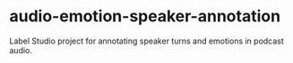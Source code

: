 # audio-emotion-speaker-annotation
 Label Studio project for annotating speaker turns and emotions in podcast audio.
